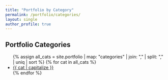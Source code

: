```yaml
---
title: "Portfolio by Category"
permalink: /portfolio/categories/
layout: single
author_profile: true
---
```


<h2>Portfolio Categories</h2>
<ul>
  {% assign all_cats = site.portfolio | map: "categories" | join: "," | split: "," | uniq | sort %}
  {% for cat in all_cats %}
    <li>
      <a href="/portfolio/category/{{ cat | downcase | url_encode }}/">
        {{ cat | capitalize }}
      </a>
    </li>
  {% endfor %}
</ul>
